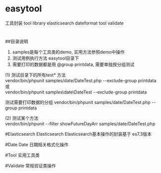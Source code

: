 # easytool
工具封装 tool library
elasticsearch dateformat tool validate
#

##目录说明
1. samples是每个工具类的demo, 实用方法参照demo中操作
2. 测试用例执行方法 easytool目录下 
3. 需要打印的数据都是用 @group printdata, 需要单独按分组测试

(1) 测试目录下的所有test* 方法  
vendor/bin/phpunit samples/date/DateTest.php --exclude-group printdata  
或  
vendor/bin/phpunit samples\\date\\DateTest --exclude-group printdata

测试需要打印数据的分组
vendor/bin/phpunit samples/date/DateTest.php --group printdata  

(2) 测试某个方法   
vendor/bin/phpunit --filter showFutureDayArr samples/date/DateTest.php

#Elasticsearch
Elasticsearch  Elasticsearch基本操作的封装基于 es7.3版本

#Date
Date 日期相关格式化操作

#Tool
实用工具类

#Validate
常规验证类操作

